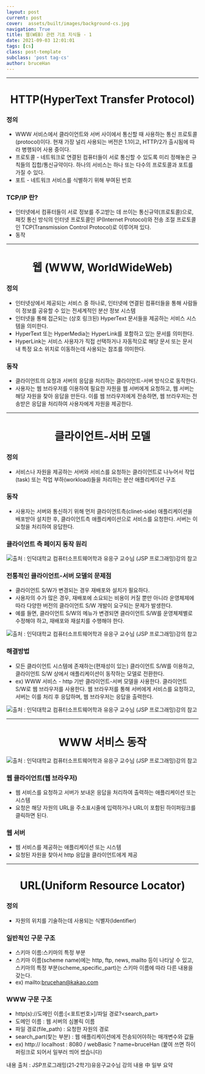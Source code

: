 ```yaml
---
layout: post
current: post
cover:  assets/built/images/background-cs.jpg
navigation: True
title: 웹(WEB) 관련 기초 지식들 - 1
date: 2021-09-03 12:01:01
tags: [cs]
class: post-template
subclass: 'post tag-cs'
author: bruceHan
---
```


  
---  

# <center>HTTP(HyperText Transfer Protocol)</center>
  


### 정의

* WWW 서비스에서 클라이언트와 서버 사이에서 통신할 때 사용하는 통신 프로토콜(protocol)이다. 
현재 가장 널리 사용되는 버전은 1.1이고, HTTP/2가 출시됨에 따라 병행되어 사용 중이다.
* 프로토콜 - 네트워크로 연결된 컴퓨터들이 서로 통신할 수 있도록 미리 정해놓은 규칙들의 집합/통신규약이다.
하나의 서비스는 하나 또는 다수의 프로토콜과 포트를 가질 수 있다.
* 포트 - 네트워크 서비스를 식별하기 위해 부여된 번호

### TCP/IP 란?

* 인터넷에서 컴퓨터들이 서로 정보를 주고받는 데 쓰이는 통신규약(프로토콜)으로, 
패킷 통신 방식의 인터넷 프로토콜인 IP(Internet Protocol)와 전송 조절 프로토콜인 TCP(Transmission Control Protocol)로 이루어져 있다.
* 동작

---

# <center>웹 (WWW, WorldWideWeb)</center>
   
  

### 정의

* 인터넷상에서 제공되는 서비스 중 하나로, 인터넷에 연결된 컴퓨터들을 통해 사람들이 정보를 공유할 수 있는 전세계적인 분산 정보 시스템
* 인터넷을 통해 접근되는 (상호 링크된) HyperText 문서들을 제공하는 서비스 시스템을 의미한다.
* HyperText 또는 HyperMedia는 HyperLink를 포함하고 있는 문서를 의미한다.
* HyperLink는 서비스 사용자가 직접 선택하거나 자동적으로 해당 문서 또는 문서 내 특정 요소 위치로 이동하는데 사용되는 참조를 의미한다.

### 동작

* 클라이언트의 요청과 서버의 응답을 처리하는 클라이언트-서버 방식으로 동작한다.
* 사용자는 웹 브라우저를 이용하여 필요한 자원을 웹 서버에게 요청하고, 웹 서버는 해당 자원을 찾아 응답을 만든다.  이를 웹 브라우저에게 전송하면, 웹 브라우저는 전송받은 응답을 처리하여 사용자에게 자원을 제공한다.

---
# <center>클라이언트-서버 모델</center>
  
  

### 정의
* 서비스나 자원을 제공하는 서버와 서비스를 요청하는 클라이언트로 나누어서 작업(task) 또는 작업 부하(workload)들을 처리하는 분산 애플리케이션 구조

### 동작
* 사용자는 서버와 통신하기 위해 먼저 클라이언트측(clinet-side) 애플리케이션을 배포받아 설치한 후, 클라이언트측 애플리케이션으로 서비스를 요청한다. 서버는 이 요청을 처리하여 응답한다.

### 클라이언트 측 페이지 동작 원리

![출처 : 인덕대학교 컴퓨터소프트웨어학과 유응구 교수님 (JSP 프로그래밍)강의 참고][serverImage]

[serverImage]: ../../assets/images/web-basic-server1.JPG "To go server1 image"

  
   
### 전통적인 클라이언트-서버 모델의 문제점

* 클라이언트 S/W가 변경되는 경우 재배포와 설치가 필요하다.
* 사용자의 수가 많은 경우, 재배포에 소요되는 비용이 커질 뿐만 아니라 운영체제에 따라 다양한 버전의 클라이언트 S/W 개발이 요구되는 문제가 발생한다.
* 예를 들면, 클라이언트 S/W의 메뉴가 변경되면 클라이언트 S/W를 운영체제별로 수정해야 하고, 재배포와 재설치를 수행해야 한다.

![출처 : 인덕대학교 컴퓨터소프트웨어학과 유응구 교수님 (JSP 프로그래밍)강의 참고][serverImage2]

[serverImage2]: ../../assets/images/web-basic-server2.jpg "To go server2 image"

### 해결방법
* 모든 클라이언트 시스템에 존재하는(편재성이 있는) 클라이언트 S/W를 이용하고, 클라이언트 S/W 상에서 애플리케이션이 동작하는 모델로 전환한다.
* ex) WWW 서비스 - http 기반 클라이언트-서버 모델을 사용한다. 클라이언트 S/W로 웹 브라우저를 사용한다. 웹 브라우저를 통해 서버에게 서비스를 요청하고, 서버는 이를 처리 후 응답하며, 웹 브라우저는 응답을 출력한다.

![출처 : 인덕대학교 컴퓨터소프트웨어학과 유응구 교수님 (JSP 프로그래밍)강의 참고][serverImage3]

[serverImage3]: ../../assets/images/web-basic-server3.jpg "To go server3 image"
  
  
---

# <center>WWW 서비스 동작</center>
  

![출처 : 인덕대학교 컴퓨터소프트웨어학과 유응구 교수님 (JSP 프로그래밍)강의 참고][serverImage4]

[serverImage4]: ../../assets/images/web-basic-server4.jpg "To go server4 image"

### 웹 클라이언트(웹 브라우저)
* 웹 서비스를 요청하고 서버가 보내온 응답을 처리하여 출력하는 애플리케이션 또는 시스템
* 요청은 해당 자원의 URL을 주소표시줄에 입력하거나 URL이 포함된 하이퍼링크를 클릭하면 된다.

### 웹 서버
* 웹 서비스를 제공하는 애플리케이션 또는 시스템
* 요청된 자원을 찾아서 http 응답을 클라이언트에게 제공

---

# <center>URL(Uniform Resource Locator)</center>
  

### 정의
* 자원의 위치를 기술하는데 사용되는 식별자(Identifier)

### 일반적인 구문 구조
* 스키마 이름:스키마의 특정 부분
* 스키마 이름(scheme name)에는 http, ftp, news, mailto 등이 나타날 수 있고, 스키마의 특정 부분(scheme_specific_part)는 스키마 이름에 따라 다른 내용을 갖는다. 
* ex) mailto:brucehan@kakao.com

### WWW 구문 구조
* http(s)://도메인 이름:[<포트번호>]/파일 경로?<search_part>
* 도메인 이름 : 웹 서버의 심볼릭 이름
* 파일 경로(file_path) : 요청한 자원의 경로
* search_part(찾는 부분) : 웹 애플리케이션에게 전송되어야하는 매개변수와 값들
* ex) http:// localhost : 8080 / webBasic ? name=bruceHan (붙여 쓰면 하이퍼링크로 되어서 일부러 띄어 썼습니다)
  
  
  

내용 출처 : JSP프로그래밍(21-2학기)유응구교수님 강의 내용 中 일부 요약